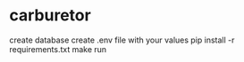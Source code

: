 # carburetor
create database 
create .env file with your values
pip install -r requirements.txt
make run
